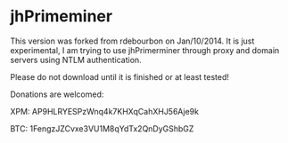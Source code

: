 jhPrimeminer
============

This version was forked from rdebourbon on Jan/10/2014. It is just experimental, I am trying to use jhPrimerminer through proxy and domain servers using NTLM authentication.

Please do not download until it is finished or at least tested!



Donations are welcomed:

XPM: AP9HLRYESPzWnq4k7KHXqCahXHJ56Aje9k

BTC: 1FengzJZCvxe3VU1M8qYdTx2QnDyGShbGZ
	
